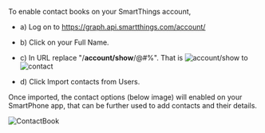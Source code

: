 To enable contact books on your SmartThings account,

- a) Log on to https://graph.api.smartthings.com/account/
- b) Click on your Full Name.
- c) In URL replace "/**account/show**/@#$%" with "/**contact**/@#$%". That is ![account/show](http://imgur.com/9PjY00J.jpg) to ![contact](http://imgur.com/uL2ZySL.jpg)

- d) Click Import contacts from Users.

Once imported, the contact options (below image) will enabled on your SmartPhone app, that can be further used to add contacts and their details.

![ContactBook](http://imgur.com/n617zaT.jpg)
